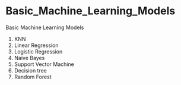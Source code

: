 # Basic_Machine_Learning_Models
Basic Machine Learning Models

1. KNN
2. Linear Regression
3. Logistic Regression
4. Naive Bayes
5. Support Vector Machine
6. Decision tree
7. Random Forest
